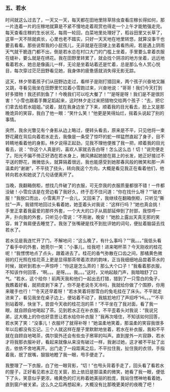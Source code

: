 ### 五、若水

时间就这么过去了，一天又一天，每天都在田地里除草除虫查看庄稼长得如何，那一片连着一片的庄稼地就算是不紧不慢地走着观赏也得走一个上午才能勉强走完。每天查看庄稼的生长状况，每周一轮回，白菜地里处理好了，稻谷田里又长草了，这草一天不除就疯长，心里也老不踏实，只好一天天地在地里转悠，就算没事干也要去看看。那些说帮我的小屁孩儿，无非就是在田埂上坐着看热闹，若是遇上阴雨天气就干脆连门都不出，倒是若水总在村口大门的门槛上坐着，手里要么拿着衣服在缝补，要么就是在绣花。我在田野里转累了，就会找个阴凉的地方坐着，远远地看着若水，她总是像画儿一样，无论是坐着站着还是忙着，总是那么令人赏心悦目，每次穿过茫茫田野看见她，我身体的疲惫感就消失得无影无踪。

这天，林夕带着孩子们从田野边走过，看样子是刚打猎回来，两个孩子兴奋地又蹦又跳，寻看见我坐在田野里忙拉着小雪跑过来，兴奋地说：“哥哥！我们今天打到好多猎物！我还抓到鱼了！今晚我们可以吃大餐了！”“是呀是呀！我们是不是很厉害！”小雪也跟着手舞足蹈起来，这时林夕走过来把猎物交给两个孩子：“去，把它们拿去给若水姐姐。”说着，就在我身边坐了下来，顺着我的目光看去，脸上又是那晚诡异的笑容，我白了他一眼：“笑什么笑！”他更是笑得灿烂，摇着头说起了别的事情。

突然，我余光瞥见有个身影从边上略过，便转头看去，原来是不平，只见他将一束野花藏在背后向着若水走去，我像是一条受了惊吓的蛇一样猛然直起了身子，目不转睛地看着他的身影。林夕说得正起劲，见我不理他便推了我一把，顺着我的目光看去，说：“你这个人真是的，喜欢人家就去告白呀！怎么这么怂！切！”说完便走了。阳光不偏不倚正好洒在若水身上，微风拂起她披在肩上的长发，她正好接过不平送的野花，微微低头，就算隔着很远，我也能感受到她那春风般的微笑和那一声温柔的“谢谢”，不平挠了挠头，转向我这个方向，大概是看见我正在看着他们，他转向若水和她说了几句话便离开了。

当晚，我翻箱倒柜，想找几件破了的衣服，可无奈我的衣服质量都很不错！一件都没破！小雪应该是在旁边看了我好久，终于忍不住问道：“你在找什么呀？“”破衣服！“我脱口而出，小雪离开了一会儿，又回来了，我继续在翻箱倒柜，只听见“撕拉”一声，我错愕地回过头看着她，她歪着头对我说：“这样行吗？”她也真会挑！手里正拿着我最爱的那件外套，一个大大的口子从肩部延伸到了肘部，我惊呼一声，扑向我的外套，只听见小雪说：“不用谢，晚安！”她脸上露出天真无邪的笑容，耸了耸肩便去睡觉了。我张了张嘴硬是找不到批评她的词句，便扯着脑袋去找若水了。

若水见是我连忙开了门，不解地问：“这么晚了，有什么事吗？”“我。。。”我低头看了看手中的外套，她莞尔一笑：“小事儿，给我吧！进来喝杯茶？今天刚收的桂花呢！“我愣愣地点了点头，跟着进去了。桂花的香气弥散在口齿之间，那橘黄色微弱的灯光照在桂花茶上更是显得那茶带着浓浓的韵味，正当我细细地品尝着茶水的时候，就听到若水一声惊呼：“你这是怎么弄的！那么大个口子！”我看着那衣服，不知该作何回答，“啊。。。是呀。。。我。。。”这时，又响起敲门声，我暗暗舒了口气。“若水，这个给你！前两天我和他们一起出去打猎，猎到了一只雪白的兔子，我瞧着好看，就把皮剥下来了，你不是老说冬天冷吗，我就给你做了个围脖，你用来暖手也行！”“冬天还早着呀！”若水笑着将那雪白的兔毛挂在了床头。不平就走进来了，看见我坐在桌子边上，便站着不动了，我尴尬地打了声招呼“Hi。。。”“不平别站着呀，快坐下，尝尝今天收的桂花泡的茶！”不平坐在了我对面，看了我一眼，就自顾自地喝起了茶。见到若水正在补衣服，不平歪着头对我说：“我说兄弟，这大晚上的你也好意思让若水给你补衣服？”我再次噎住，不知该如何回答，若水笑了笑：“没事儿！衣服坏了就得补呀！”她温柔地笑着，那温柔的笑容我很多年以后都没有忘记。三个人就这样在屋子里默默地坐着，若水在补衣服，我和不平就在自顾自地喝茶，偶尔窗外还会有些虫子窸窣的叫声。直到屋外一片寂静，若水才将我那衣服补好，看起来就像从来没有破过一样，我谢过她，这才被不平扯了出去，依依不舍地离开。出门走了一段距离之后，不平拉住我，扯住我的衣领，手指着我，抿了抿嘴，狠狠地瞪了我一眼，甩手便走了。

我整理了一下衣服，白了他一眼背影，“切！”也甩头背着手走了，回头看了看若水的屋子，正好看见若水正在关窗，脸上依旧是那温柔的微笑，她看了我一眼，便低下了头，笑意似乎更浓，橘黄色的灯光称着她美丽的脸庞，我站住愣神地看着她，直到窗户被关紧。这么久之后再想起来，大概没有比那晚更美好的夜晚了吧！

